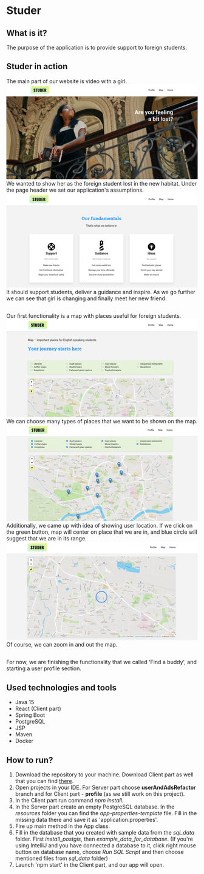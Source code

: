 # Studer

## What is it?

The purpose of the application is to provide support to foreign students.

## Studer in action

The main part of our website is video with a girl.
<br/>![screenshot1](src/main/resources/img/main_video.png)
We wanted to show her as the foreign student lost in the new habitat. 
Under the page header we set our application's assumptions.
<br/>![screenshot1](src/main/resources/img/fundamentals.png)
It should support students, deliver a guidance and inspire.
As we go further we can see that girl is changing and finally meet her new friend.
##
Our first functionality is a map with places useful for foreign students.
<br/>![screenshot1](src/main/resources/img/map_header.png)
We can choose many types of places that we want to be shown on the map.
<br/>![screenshot1](src/main/resources/img/map_points.png)
Additionally, we came up with idea of showing user location. If we click on the green button, map will center on place
that we are in, and blue circle will suggest that we are in its range.
<br/>![screenshot1](src/main/resources/img/map_user_location.png)
Of course, we can zoom in and out the map.
##
For now, we are finishing the functionality that we called 'Find a buddy', and starting a user profile section.

## Used technologies and tools

* Java 15
* React (Client part)
* Spring Boot
* PostgreSQL
* JSP
* Maven
* Docker

## How to run?

1. Download the repository to your machine. Download Client part as well that you can find 
   [there](https://github.com/emiliaszymanska/studerAppClient).
2. Open projects in your IDE. For Server part choose **userAndAdsRefactor** branch and for Client part - **profile** 
   (as we still work on this project).
3. In the Client part run command *npm install*.
4. In the Server part create an empty PostgreSQL database. In the *resources* folder you can find 
   the *app-properties-template* file. Fill in the missing data there and save it as 'application.properties'.
5. Fire up main method in the App class.
6. Fill in the database that you created with sample data from the *sql_data* folder. First *install_postgis*, then 
   *example_data_for_database*. (If you're using IntelliJ and you have connected a database to it, click right mouse
   button on database name, choose *Run SQL Script* and then choose mentioned files  from *sql_data* folder)
7. Launch 'npm start' in the Client part, and our app will open.
